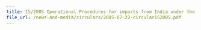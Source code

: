 ```yaml
---
title: 15/2005 Operational Procedures for imports from India under the India-Singapore Comprehensive Economic Cooperation Agreement (CECA)
file_url: /news-and-media/circulars/2005-07-22-circular152005.pdf
---
```

